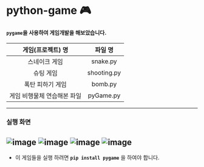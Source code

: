 # python-game 🎮

#### ```pygame```을 사용하여 게임개발을 해보았습니다.

| 게임(프로젝트) 명 | 파일 명 |
|:------------:| :-------------:|
스네이크 게임 | snake.py
슈팅 게임 | shooting.py
폭탄 피하기 게임 | bomb.py
게임 비행물체 연습해본 파일 | pyGame.py
---
### 실행 화면
![image](https://github.com/dlclfh0404/python-game/assets/106458316/5419c610-3ade-4471-a2b2-ad21a6edc09d)
![image](https://github.com/dlclfh0404/python-game/assets/106458316/75c05a3b-687f-4481-ae41-9e5b197df327)
![image](https://github.com/dlclfh0404/python-game/assets/106458316/95e817fc-b444-493d-aac6-5059241eccef)
![image](https://github.com/dlclfh0404/python-game/assets/106458316/7cc163b4-67cd-4ca2-aad8-e6e2a5691e25)
---
- 이 게임들을 실행 하려면  **```pip install pygame```** 을 하여야 합니다.
